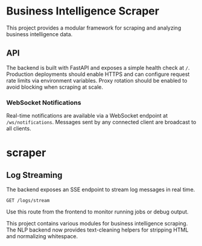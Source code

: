 # Business Intelligence Scraper

This project provides a modular framework for scraping and analyzing business intelligence data.

## API

The backend is built with FastAPI and exposes a simple health check at `/`.
Production deployments should enable HTTPS and can configure request rate
limits via environment variables.
Proxy rotation should be enabled to avoid blocking when scraping at scale.

### WebSocket Notifications

Real-time notifications are available via a WebSocket endpoint at `/ws/notifications`. Messages sent by any connected client are broadcast to all clients.

# scraper

## Log Streaming

The backend exposes an SSE endpoint to stream log messages in real time.

```
GET /logs/stream
```

Use this route from the frontend to monitor running jobs or debug output.

This project contains various modules for business intelligence scraping.
The NLP backend now provides text-cleaning helpers for stripping HTML and
normalizing whitespace.
